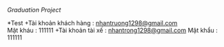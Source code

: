 *Graduation Project*

*Test
+Tài khoản khách hàng : nhantruong1298@gmail.com  
Mật kháu : 111111
+Tài khoản tài xế : nhantrong1298@gmail.com
Mật khẩu : 111111
